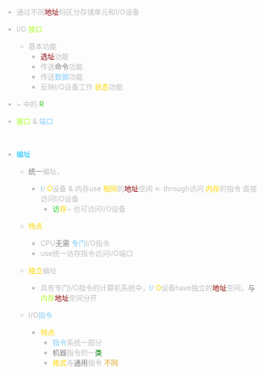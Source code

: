  <span style="color: silver;">

-  通过不同<span style="color: DarkRed;">地址</span>码区分存储单元和I/O设备

- I/O <span style="color: GreenYellow;">接口
  - 基本功能
    - <span style="color: DarkRed;">选址</span>功能
    - 传送<span style="color: gray;">命令</span>功能 
    - 传送<span style="color: LightSkyBlue;">数据</span>功能 
    - 反映I/O设备工作 <span style="color: Gold;">状态</span>功能 

- ~ 中的 <span style="color: LimeGreen;">R</span>

-  <span style="color: GreenYellow;">接口</span> & <span style="color: LightSkyBlue;">端口</span>
  
<br>

- <span style="color: deepskyblue;">编址</span>
  - <span style="color: gray;">统一</span>编址，
    - <span style="color: LightSkyBlue;">I</span>/ <span style="color: Gold;">O</span>设备 & 内存use <span style="color: Gold;">相同</span>的<span style="color: DarkRed;">地址</span>空间 ← through访问 <span style="color: Gold;">内存</span>的指令 直接访问I/O设备
      -  <span style="color: LimeGreen;">访</span><span style="color: Gold;">存</span>~ 也可访问I/O设备
  -  <span style="color: Gold;">特点
       - CPU<span style="color: gray;">无需</span> <span style="color: LightSkyBlue;">专门</span>I/O指令
       - use统一访存指令访问I/O端口
  -  <span style="color: Gold;">独立</span>编址
       -  具有专门I/O指令的计算机系统中，<span style="color: LightSkyBlue;">I</span>/ <span style="color: Gold;">O</span>设备have独立的<span style="color: DarkRed;">地址</span>空间，<span style="color: gray;">与</span> <span style="color: GreenYellow;">内存</span><span style="color: DarkRed;">地址</span>空间分开

  - I/O<span style="color: LightSkyBlue;">指令</span>
    -  <span style="color: Gold;">特点</span>
         - <span style="color: LightSkyBlue;">指令</span>系统一部分
         - <span style="color: gray;">机器</span>指令的一<span style="color: green;">类</span>
         -  <span style="color: Gold;">格式</span>与<span style="color: gray;">通用</span>指令 <span style="color: Goldenrod;">不同</span>

